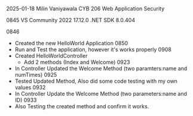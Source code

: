 2025-01-18
Milin Vaniyawala
CYB 206 Web Application Security

0845
VS Community 2022 17.12.0
.NET SDK 8.0.404

0846
- Created the new HelloWorld Application
0850
- Run and Test the application, however it's works properly
0908
- Created HelloWorldController
	- Add 2 methods (Index and Welcome)
0923
- In Controller Updated the Welcome Method (two paramters:name and numTimes)
0925
- Tested Updated Method, Also did some code testing with my own values
0932
- In Controller Update the Welcome Method (two parameters:name and ID)
0933
- Also Testing the created method and confirm it works.

